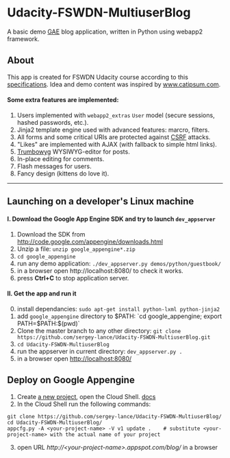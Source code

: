 # Udacity-FSWDN-MultiuserBlog

A basic demo [GAE](cloud.google.com/appengine/ "Google App Engine") blog application, written in Python using webapp2 framework.

## About 
This app is created for FSWDN Udacity course according to this [specifications](https://review.udacity.com/#!/rubrics/150/view). Idea and demo content was inspired by www.catipsum.com. 

#### Some extra features are implemented:
1. Users implemented with `webapp2_extras` `User` model (secure sessions, hashed passwords, etc.).
2. Jinja2 template engine used with advanced features: marcro, filters.
3. All forms and some critical URIs are protected against [CSRF](https://www.owasp.org/index.php/Cross-Site_Request_Forgery_(CSRF) "Cross-Site Request Forgery") attacks.
4. "Likes" are implemented with AJAX (with fallback to simple html links).
5. [Trumbowyg](https://alex-d.github.io/Trumbowyg/) WYSIWYG-editor for posts.
6. In-place editing for comments.
7. Flash messages for users.
8. Fancy design (kittens do love it).

---

## Launching on a developer's Linux machine
#### I. Download the Google App Engine SDK and try to launch `dev_appserver`
1. Download the SDK from http://code.google.com/appengine/downloads.html
2. Unzip a file: `unzip google_appengine*.zip`
3. `cd google_appengine`
4. run any demo application: `./dev_appserver.py demos/python/guestbook/`
5. in a browser open http://localhost:8080/ to check it works.
6. press **Ctrl+C** to stop application server.

#### II. Get the app and run it
0. install dependancies: `sudo apt-get install python-lxml python-jinja2`
1. add `google_appengine` directory to $PATH: `cd google_appengine; export PATH=$PATH:$(pwd)`
2. Clone the master branch to any other directory: `git clone https://github.com/sergey-lance/Udacity-FSWDN-MultiuserBlog.git`
3. `cd Udacity-FSWDN-MultiuserBlog`
4. run the appserver in current directory: `dev_appserver.py .`
5. in a browser open [http://localhost:8080/](http://localhost:8080/)

## Deploy on Google Appengine
1. Create [a new project](https://console.cloud.google.com/iam-admin/projects), open the Cloud Shell. [docs](https://cloud.google.com/shell/docs/)
2. In the Cloud Shell run the following commands:
  ```Shell
  git clone https://github.com/sergey-lance/Udacity-FSWDN-MultiuserBlog/
  cd Udacity-FSWDN-MultiuserBlog/
  appcfg.py -A <your-project-name> -V v1 update .    # substitute <your-project-name> with the actual name of your project
  ```
3. open URL *http://\<your-project-name\>.appspot.com/blog/* in a browser

